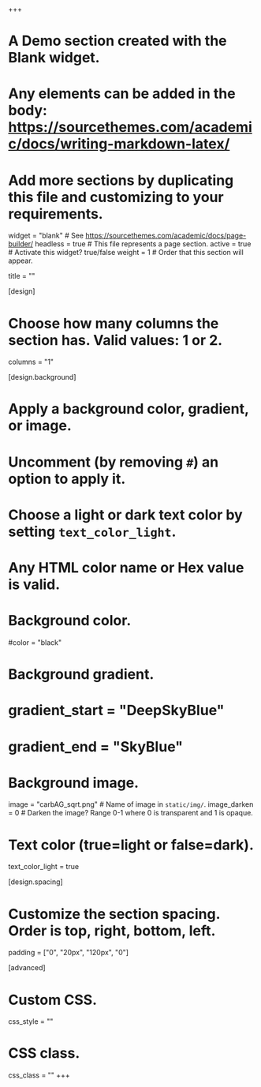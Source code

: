 +++
# A Demo section created with the Blank widget.
# Any elements can be added in the body: https://sourcethemes.com/academic/docs/writing-markdown-latex/
# Add more sections by duplicating this file and customizing to your requirements.

widget = "blank"  # See https://sourcethemes.com/academic/docs/page-builder/
headless = true  # This file represents a page section.
active = true  # Activate this widget? true/false
weight = 1  # Order that this section will appear.

title = ""

[design]
  # Choose how many columns the section has. Valid values: 1 or 2.
  columns = "1"

[design.background]
  # Apply a background color, gradient, or image.
  #   Uncomment (by removing `#`) an option to apply it.
  #   Choose a light or dark text color by setting `text_color_light`.
  #   Any HTML color name or Hex value is valid.

  # Background color.
  #color = "black"
  
  # Background gradient.
  # gradient_start = "DeepSkyBlue"
  # gradient_end = "SkyBlue"
  
  # Background image.
  image = "carbAG_sqrt.png"  # Name of image in `static/img/`.
  image_darken = 0 # Darken the image? Range 0-1 where 0 is transparent and 1 is opaque.

  # Text color (true=light or false=dark).
  text_color_light = true

[design.spacing]
  # Customize the section spacing. Order is top, right, bottom, left.
  padding = ["0", "20px", "120px", "0"]

[advanced]
 # Custom CSS. 
 css_style = ""
 
 # CSS class.
 css_class = ""
+++

<br> 
<br> 
<br> 
<br> 
<br> 
<br> 
<br> 
<br> 
<br> 
<br> 
<br> 
<br> 
<br> 
<br> 
<br> 
<br> 
<br> 
<br> 
<br> 
<br> 
<br> 
<br> 























